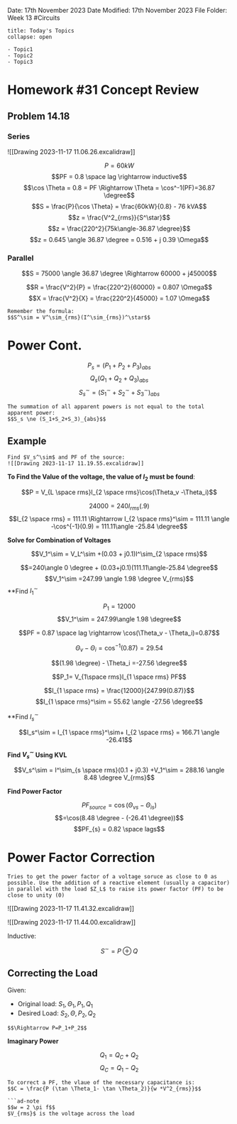  Date: 17th November 2023
Date Modified: 17th November 2023
File Folder: Week 13
#Circuits

```ad-abstract
title: Today's Topics
collapse: open

- Topic1
- Topic2
- Topic3

```

# Homework #31 Concept Review

## Problem 14.18

### Series
![[Drawing 2023-11-17 11.06.26.excalidraw]]

$$P = 60 kW$$
$$PF = 0.8 \space lag \rightarrow inductive$$
$$\cos \Theta = 0.8 = PF \Rightarrow \Theta = \cos^-1(PF)=36.87 \degree$$
$$S = \frac{P}{\cos \Theta} = \frac{60kW}{0.8} - 76 kVA$$
$$z = \frac{V^2_{rms}}{S^\star}$$
$$z = \frac{220^2}{75k\angle-36.87 \degree}$$
$$z = 0.645 \angle 36.87 \degree = 0.516 + j 0.39 \Omega$$


### Parallel

$$S = 75000 \angle 36.87 \degree \Rightarrow 60000 + j45000$$

$$R = \frac{V^2}{P} = \frac{220^2}{60000} = 0.807 \Omega$$
$$X = \frac{V^2}{X} = \frac{220^2}{45000} = 1.07 \Omega$$

```ad-important
Remember the formula:
$$S^\sim = V^\sim_{rms}(I^\sim_{rms})^\star$$
```

# Power Cont.

$$P_s = (P_1+P_2+P_3)_{abs}$$
$$Q_s(Q_1+Q_2+Q_3)_{abs}$$
$$S^\sim_s = (S_1^\sim + S_2^\sim + S_3^\sim)_{abs}$$

```ad-danger
The summation of all apparent powers is not equal to the total apparent power:
$$S_s \ne (S_1+S_2+S_3)_{abs}$$
```

## Example

```ad-question
Find $V_s^\sim$ and PF of the source:
![[Drawing 2023-11-17 11.19.55.excalidraw]]
```

**To Find the Value of the voltage, the value of $I_2$ must be found**:

$$P = V_{L \space rms}I_{2 \space rms}\cos(\Theta_v -\Theta_i)$$

$$24000= 240 I_{rms}(.9)$$
$$I_{2 \space rms} = 111.11 \Rightarrow I_{2 \space rms}^\sim = 111.11 \angle -\cos^{-1}(0.9) = 111.11\angle -25.84 \degree$$

**Solve for Combination of Voltages**

$$V_1^\sim = V_L^\sim +(0.03 + j0.1)I^\sim_{2 \space rms}$$

$$=240\angle 0 \degree + (0.03+j0.1)(111.11\angle-25.84 \degree$$
$$V_1^\sim =247.99 \angle 1.98 \degree V_{rms}$$
**Find $I^\sim_1$

$$P_1 = 12000$$
$$V_1^\sim = 247.99\angle 1.98 \degree$$

$$PF = 0.87 \space lag \rightarrow \cos(\Theta_v - \Theta_i)=0.87$$

$$\Theta_v - \Theta_i = \cos^{-1}(0.87)= 29.54$$

$$(1.98 \degree) - \Theta_i =-27.56 \degree$$

$$P_1= V_{1\space rms}I_{1 \space rms} PF$$

$$I_{1 \space rms} = \frac{12000}{247.99(0.87)}$$
$$I_{1 \space rms}^\sim = 55.62 \angle -27.56 \degree$$

**Find $I_s^\sim$

$$I_s^\sim = I_{1 \space rms}^\sim+ I_{2 \space rms} = 166.71 \angle -26.41$$

**Find $V_s^\sim$ Using KVL** 

$$V_s^\sim = I^\sim_{s \space rms}(0.1 + j0.3) +V_1^\sim = 288.16 \angle 8.48 \degree V_{rms}$$

**Find Power Factor**

$$PF_{source} = \cos(\Theta_{vs} - \Theta_{is})$$
$$=\cos(8.48 \degree - (-26.41 \degree))$$
$$PF_{s} = 0.82 \space lags$$

# Power Factor Correction

```ad-summary
Tries to get the power factor of a voltage soruce as close to 0 as possible. Use the addition of a reactive element (usually a capacitor) in parallel with the load $Z_L$ to raise its power factor (PF) to be close to unity (0)
```

![[Drawing 2023-11-17 11.41.32.excalidraw]]

![[Drawing 2023-11-17 11.44.00.excalidraw]]

Inductive:

$$S^\sim = P \oplus Q$$

## Correcting the Load

Given:
- Original load: $S_1, \Theta_1, P_1, Q_1$
- Desired Load: $S_2, \Theta, P_2, Q_2$

```ad-note
$$\Rightarrow P=P_1+P_2$$
```

**Imaginary Power**

$$Q_1 = Q_C + Q_2$$
$$Q_C=Q_1-Q_2$$

```ad-important
To correct a PF, the vlaue of the necessary capacitance is:
$$C = \frac{P (\tan \Theta_1- \tan \Theta_2)}{w *V^2_{rms}}$$

```ad-note
$$w = 2 \pi f$$
$V_{rms}$ is the voltage across the load
```
